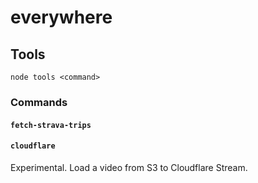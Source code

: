 # everywhere

## Tools

```
node tools <command>
```

### Commands

#### `fetch-strava-trips`

#### `cloudflare`

Experimental. Load a video from S3 to Cloudflare Stream.
